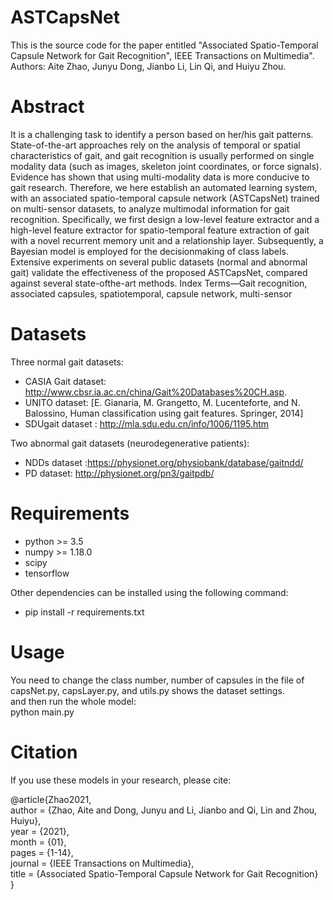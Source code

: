 # ASTCapsNet
 This is the source code for the paper entitled "Associated Spatio-Temporal Capsule Network for Gait Recognition", IEEE Transactions on Multimedia".
Authors: Aite Zhao, Junyu Dong, Jianbo Li, Lin Qi, and Huiyu Zhou.

# Abstract
It is a challenging task to identify a person based on her/his gait patterns. State-of-the-art approaches rely on the analysis of temporal or spatial characteristics of gait, and gait recognition is usually performed on single modality data (such as images, skeleton joint coordinates, or force signals). Evidence has shown that using multi-modality data is more conducive to gait research. Therefore, we here establish an automated learning system, with an associated spatio-temporal capsule network (ASTCapsNet) trained on multi-sensor datasets, to analyze multimodal information for gait recognition. Specifically, we first design a low-level feature extractor and a high-level feature extractor for spatio-temporal feature extraction of gait with a novel recurrent memory unit and a relationship layer. Subsequently, a Bayesian model is employed for the decisionmaking of class labels. Extensive experiments on several public datasets (normal and abnormal gait) validate the effectiveness of the proposed ASTCapsNet, compared against several state-ofthe-art methods.
Index Terms—Gait recognition, associated capsules, spatiotemporal, capsule network, multi-sensor

# Datasets
Three normal gait datasets: 
- CASIA Gait dataset: http://www.cbsr.ia.ac.cn/china/Gait%20Databases%20CH.asp.
- UNITO dataset: [E. Gianaria, M. Grangetto, M. Lucenteforte, and N. Balossino, Human classification using gait features. Springer, 2014]
- SDUgait dataset :  http://mla.sdu.edu.cn/info/1006/1195.htm

Two abnormal gait datasets (neurodegenerative patients):
- NDDs dataset :https://physionet.org/physiobank/database/gaitndd/
-  PD dataset: http://physionet.org/pn3/gaitpdb/


# Requirements
- python >= 3.5
- numpy >= 1.18.0
- scipy
- tensorflow

Other dependencies can be installed using the following command:  
- pip install -r requirements.txt  

# Usage
You need to change the class number, number of capsules in the file of capsNet.py, capsLayer.py, and utils.py shows the dataset settings.  
and then run the whole model:   
python main.py  




# Citation
If you use these models in your research, please cite:

@article{Zhao2021,  
author = {Zhao, Aite and Dong, Junyu and Li, Jianbo and Qi, Lin and Zhou, Huiyu},  
year = {2021},  
month = {01},  
pages = {1-14},  
journal = {IEEE Transactions on Multimedia},   
title = {Associated Spatio-Temporal Capsule Network for Gait Recognition}  
}  


